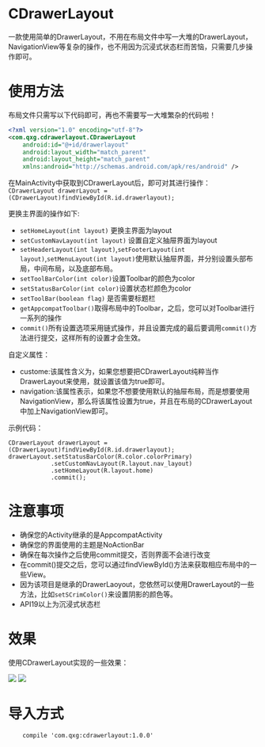 # CDrawerLayout
一款使用简单的DrawerLayout，不用在布局文件中写一大堆的DrawerLayout，NavigationView等复杂的操作，也不用因为沉浸式状态栏而苦恼，只需要几步操作即可。

# 使用方法
布局文件只需写以下代码即可，再也不需要写一大堆繁杂的代码啦！
```xml
<?xml version="1.0" encoding="utf-8"?>
<com.qxg.cdrawerlayout.CDrawerLayout
    android:id="@+id/drawerlayout"
    android:layout_width="match_parent"
    android:layout_height="match_parent"
    xmlns:android="http://schemas.android.com/apk/res/android" />
```

在MainActivity中获取到CDrawerLayout后，即可对其进行操作：
`CDrawerLayout drawerLayout = (CDrawerLayout)findViewById(R.id.drawerlayout);`

更换主界面的操作如下:

* `setHomeLayout(int layout)` 更换主界面为layout
* `setCustomNavLayout(int layout)` 设置自定义抽屉界面为layout
* `setHeaderLayout(int layout)`,`setFooterLayout(int layout)`,`setMenuLayout(int layout)`使用默认抽屉界面，并分别设置头部布局，中间布局，以及底部布局。
* `setToolBarColor(int color)`设置Toolbar的颜色为color
* `setStatusBarColor(int color)`设置状态栏颜色为color
* `setToolBar(boolean flag)` 是否需要标题栏
* `getAppcompatToolbar()`取得布局中的Toolbar，之后，您可以对Toolbar进行一系列的操作
* `commit()`所有设置选项采用链式操作，并且设置完成的最后要调用`commit()`方法进行提交，这样所有的设置才会生效。


自定义属性：
* custome:该属性含义为，如果您想要把CDrawerLayout纯粹当作DrawerLayout来使用，就设置该值为true即可。
* navigation:该属性表示，如果您不想要使用默认的抽屉布局，而是想要使用NavigationView，那么将该属性设置为true，并且在布局的CDrawerLayout中加上NavigationView即可。

示例代码：
```
CDrawerLayout drawerLayout = (CDrawerLayout)findViewById(R.id.drawerlayout);
drawerLayout.setStatusBarColor(R.color.colorPrimary)
			.setCustomNavLayout(R.layout.nav_layout)
            .setHomeLayout(R.layout.home)
            .commit();
```
# 注意事项
* 确保您的Activity继承的是AppcompatActivity
* 确保您的界面使用的主题是NoActionBar
* 确保在每次操作之后使用commit提交，否则界面不会进行改变
* 在commit()提交之后，您可以通过findViewById()方法来获取相应布局中的一些View。
* 因为该项目是继承的DrawerLaoyout，您依然可以使用DrawerLayout的一些方法，比如`setSCrimColor()`来设置阴影的颜色等。
* API19以上为沉浸式状态栏

# 效果
使用CDrawerLayout实现的一些效果：

![](http://www.qxgzone.com/images/custom.gif)
![](http://www.qxgzone.com/images/comproj.gif)

# 导入方式
```
	compile 'com.qxg:cdrawerlayout:1.0.0'
```
